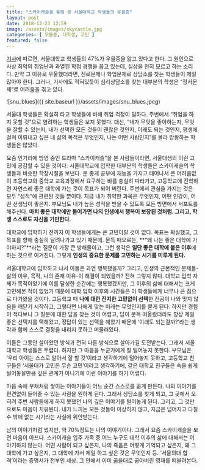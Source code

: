 ```yaml
---
title: "스카이캐슬을 통해 본 서울대학교 학생들의 우울증"
layout: post
date: 2018-12-23 12:59
image: /assets/images/skycastle.jpg
categories: [ 우울증, 대학생, 고민 ]
featured: false
---
```


[기사](https://news.v.daum.net/v/20181130174505442)에 따르면, 서울대학교 학생들의 47%가 우울증을 앓고 있다고 한다. 그 원인으로 사상 최악의 취업난과 과열된 학점 경쟁을 꼽고 있는데, 실상을 전혀 모르고 하는 소리다. 만약 그 이유로 우울했더라면, 진로문제나 학업문제로 상담소를 찾는 학생들이 제일 많아야 한다. 그러나, 기사에도 적혀있듯이 심리상담소를 찾는 대부분의 학생은 “정서문제”로 어려움을 겪고 있다.

![snu_blues]({{ site.baseurl }}/assets/images/snu_blues.jpeg)

서울대 학생들은 확실히 타교 학생들에 비해 취업 걱정이 덜하다. 주변에서 “취업을 하지 못할 것”으로 염려하는 학생들은 보지 못했다. 대신, “내가 무엇을 좋아하는지, 무엇을 잘할 수 있는지, 내가 선택한 모든 것들이 괜찮은 것인지, 이래도 되는 것인지, 평생에 걸쳐 이뤄내고 싶은 내 삶의 목적은 무엇인지, 나는 어떤 사람인지”를 몰라 방황하는 학생들은 많았다.

요즘 인기리에 방영 중인 드라마 “스카이캐슬”을 본 사람들이라면, 서울대생의 이런 고민에 공감할 수 있을 것이다. 서울대학교에 입학한 대부분의 학생들은 스카이캐슬의 학생들과 비슷한 학창시절을 보낸다. 운 좋게 공부에 재능을 가지고 태어나서 큰 어려움없이 초등학교와 중학교 교육과정에서 요구하는 바를 충실히 따라가고, 고등학교에 진학하면 자연스레 좋은 대학에 가는 것이 목표가 되어 버린다. 주변에서 관심을 가지는 것은 모두 “성적”에 관련된 것들 뿐이다. 지금 내가 취약한 과목은 무엇인지, 어떤 인강이, 어떤 선생님이 좋은지. 부모님도 내가 높은 성적을 받을 수 있도록 모든 방면에서 서포트를 해주신다. **마치 좋은 대학에만 들어가면 나의 인생에서 행복이 보장된 것처럼. 그리고, 학생 스스로도 자신을 기만한다.**

대학교에 입학하기 전까지 이 학생들에게는 큰 고민이랄 것이 없다. 목표는 확실했고, 그 목표를 향해 충실히 달려나가고 있기 때문에. 문득 떠오르는, **“왜 나는 좋은 대학에 가야하지?”**라는 질문이 가장 큰 방해물이고, 그런 생각은 **일단 좋은 대학에 붙은 이후**에 하는 것으로 여겨진다. 그렇게 **인생의 중요한 문제를 고민하는 시기를 미루게 된다.**

서울대학교에 입학하고 나서 이들은 과연 행복했을까? 그리고, 인생의 근본적인 문제들-삶의 이유, 목적, 나의 존재 이유-이 해결이 되었을까? 전혀 그렇지 않다. 대학교 입학 자체가 목적이었기에 이를 달성한 순간에는 행복했겠지만, 그 이후의 삶에 대해서는 크게 고민해본 적이 없었기 때문에 대학 입학 이후의 시간들은 이 학생들에게 너무나 큰 짐으로 다가왔을 것이다. 고등학교 때 **나에 대한 진지한 고민없이 선택**한 전공이 나와 맞지 않음을 깨닫기 시작하고, 그렇다면 나에게 맞는 미래는 무엇인지를 묻게 된다. 하지만 경험이 적다보니 그 질문에 대한 답을 찾는 것이 어렵고, 답이 문득 떠올랐더라도 항상 제일 좋은 선택지를 택해왔고, 정답이 있는 선택을 해왔기 때문에 ‘이래도 되는걸까?’라는 생각과 함께 스스로 결정을 내리지 못하고 머물러있다. 

이들은 그동안 살아왔던 방식과 전혀 다른 방식으로 살아가길 도전받는다. 그래서 서울대학교 학생들은 두렵다. 하지만 그 마음을 누군가에게 잘 털어놓지 못한다. 부모님은 ‘우리 아이는 스스로 알아서 잘 할 것’이라고 생각하기에 털어놓지 못하고, 고등학교 친구들은 ‘서울대가 고민은 무슨 고민’이라고 생각하기에, 같은 대학교 친구들은 속을 쉽게 털어놓을만큼 깊은 관계가 아니기에 이런 이야기를 하기 어렵다.

마음 속에 부채처럼 쌓이는 이야기들이 어느 순간 스스로를 곪게 만든다. 나의 이야기를 편견없이 들어줄 수 있는 사람을 원하게 된다. 그래서 상담소를 찾게 되고, 그 곳에서 오히려 주변 사람들에게 하지 못했던 나의 깊은 이야기를 털어놓게 된다. 그리고, 그 것만으로도 마음이 치유된다. 내가 느끼는 모든 것들이 이상하지 않고, 지금은 넘어지고 다칠 수 밖에 없는 시기라는 사실에 위안받는다. 

남의 이야기처럼 썼지만, 약 70%정도는 나의 이야기이다. 그래서 요즘 스카이캐슬을 보면 마음이 아프다. 스카이캐슬 입주 가족 중 어느 누구도 대학 이후의 삶에 대해서는 이야기하지 않는다. 어떤 사람이 되고 싶은지, 나의 죽음은 어떻게 기억되고 싶은지, 왜 그 대학에 가고 싶은지, 그 대학에 가서 제일 하고 싶은 것은 무엇인지 등. ‘서울의대 합격’이라는 증명서가 전부인 세상. 그 안에서 이미 곪을대로 곪아버린 영재를 떠올려본다. 